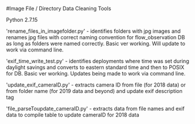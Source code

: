 #Image File / Directory Data Cleaning Tools

Python 2.7.15

'rename_files_in_imagefolder.py' - identifies folders with jpg images and renames
jpg files with correct naming convention for flow_observation DB as 
long as folders were named correctly.  Basic ver working.  Will update to work 
via command line.

'exif_time_write_test.py' - identifies deployments where time was set during
daylight savings and converts to eastern standard time and then to POSIX for 
DB.  Basic ver working.  Updates being made to work via command line.

'update_exif_cameraID.py' - extracts camera ID from file (for 2018 data) or
from folder name (for 2019 data and beyond) and update exif description tag

'file_parseToupdate_cameraID.py' - extracts data from file names and exif data
to compile table to update cameraID for 2018 data
